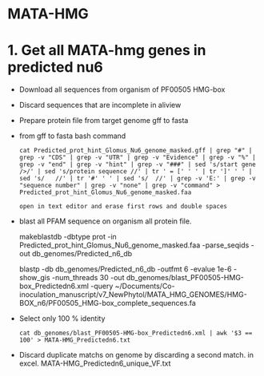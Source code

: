 # MATA-HMG


# 1. Get all MATA-hmg genes in predicted nu6 

 - Download all sequences from organism of PF00505 HMG-box

 - Discard sequences that are incomplete in aliview

 - Prepare protein file from target genome gff to fasta

 - from gff to fasta bash command

       cat Predicted_prot_hint_Glomus_Nu6_genome_masked.gff | grep "#" | grep -v "CDS" | grep -v "UTR" | grep -v "Evidence" | grep -v "%" | grep -v "end" | grep -v "hint" | grep -v "###" | sed 's/start gene />/' | sed 's/protein sequence //' | tr ' = [' ' ' | tr ']' ' ' | sed 's/   //' | tr '#' ' ' | sed 's/  //' | grep -v 'E:' | grep -v "sequence number" | grep -v "none" | grep -v "command" > Predicted_prot_hint_Glomus_Nu6_genome_masked.faa

       open in text editor and erase first rows and double spaces

- blast all PFAM sequence on organism all protein file.
    
    makeblastdb -dbtype prot -in Predicted_prot_hint_Glomus_Nu6_genome_masked.faa -parse_seqids -out db_genomes/Predicted_n6_db
    
    blastp -db db_genomes/Predicted_n6_db -outfmt 6 -evalue 1e-6 -show_gis -num_threads 30 -out db_genomes/blast_PF00505-HMG-box_Predictedn6.xml -query ~/Documents/Co-inoculation_manuscript/v7_NewPhytol/MATA_HMG_GENOMES/HMG-BOX_n6/PF00505_HMG-box_complete_sequences.fa 
    
- Select only 100 % identity    
      
      cat db_genomes/blast_PF00505-HMG-box_Predictedn6.xml | awk '$3 == 100' > MATA-HMG_Predictedn6.txt

- Discard duplicate matchs on genome by discarding a second match. in excel.
   MATA-HMG_Predictedn6_unique_VF.txt
